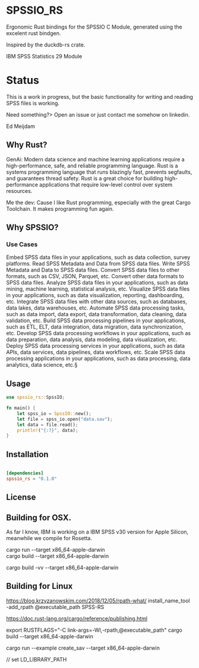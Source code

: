 # SPSSIO_RS

Ergonomic Rust bindings for the SPSSIO C Module, generated using the excelent rust bindgen.

Inspired by the duckdb-rs crate.

IBM SPSS Statistics 29 Module

# Status
This is a work in progress, but the basic functionality for writing and reading SPSS files is working.

Need something?> Open an issue or just contact me somehow on linkedin.

Ed Meijdam

## Why Rust?
GenAi: Modern data science and machine learning applications require a high-performance, safe, and reliable programming language. Rust is a systems programming language that runs blazingly fast, prevents segfaults, and guarantees thread safety. Rust is a great choice for building high-performance applications that require low-level control over system resources. 

Me the dev: Cause I like Rust programming, especially with the great Cargo Toolchain. It makes programming fun again.


## Why SPSSIO? 

### Use Cases
Embed SPSS data files in your applications, such as data collection, survey platforms.
Read SPSS Metadata and Data from SPSS data files.
Write SPSS Metadata and Data to SPSS data files.
Convert SPSS data files to other formats, such as CSV, JSON, Parquet, etc.
Convert other data formats to SPSS data files.
Analyze SPSS data files in your applications, such as data mining, machine learning, statistical analysis, etc.
Visualize SPSS data files in your applications, such as data visualization, reporting, dashboarding, etc.
Integrate SPSS data files with other data sources, such as databases, data lakes, data warehouses, etc.
Automate SPSS data processing tasks, such as data import, data export, data transformation, data cleaning, data validation, etc.
Build SPSS data processing pipelines in your applications, such as ETL, ELT, data integration, data migration, data synchronization, etc.
Develop SPSS data processing workflows in your applications, such as data preparation, data analysis, data modeling, data visualization, etc.
Deploy SPSS data processing services in your applications, such as data APIs, data services, data pipelines, data workflows, etc.
Scale SPSS data processing applications in your applications, such as data processing, data analytics, data science, etc.§


## Usage

```rust
use spssio_rs::SpssIO;

fn main() {
    let spss_io = SpssIO::new();
    let file = spss_io.open("data.sav");
    let data = file.read();
    println!("{:?}", data);
}
```

## Installation    

```toml 

[dependencies]
spssio_rs = "0.1.0"

```                         

## License 



## Building for OSX.
As far I know, IBM is working on a IBM SPSS v30 version for Apple Silicon, meanwhile we compile for Rosetta.


cargo run --target x86_64-apple-darwin    
cargo build --target x86_64-apple-darwin   

cargo build -vv --target x86_64-apple-darwin  


## Building for Linux
https://blog.krzyzanowskim.com/2018/12/05/rpath-what/
install_name_tool -add_rpath @executable_path SPSS-RS


https://doc.rust-lang.org/cargo/reference/publishing.html

export RUSTFLAGS="-C link-args=-Wl,-rpath,@executable_path"
cargo build --target x86_64-apple-darwin

cargo run --example create_sav --target x86_64-apple-darwin

// set LD_LIBRARY_PATH
